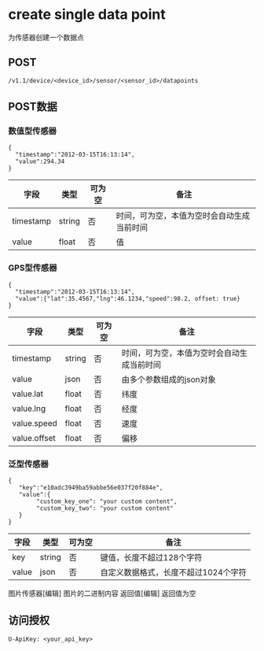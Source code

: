 # create single data point

为传感器创建一个数据点

## POST

    /v1.1/device/<device_id>/sensor/<sensor_id>/datapoints

## POST数据

### 数值型传感器

    {
      "timestamp":"2012-03-15T16:13:14",
      "value":294.34
    }

| 字段 | 类型 | 可为空 | 备注 |
| -- | -- | -- | -- |
| timestamp | string | 否 | 时间，可为空，本值为空时会自动生成当前时间 |
| value | float | 否 | 值 |

### GPS型传感器

    {
      "timestamp":"2012-03-15T16:13:14",
      "value":{"lat":35.4567,"lng":46.1234,"speed":98.2, offset: true}
    }

| 字段 | 类型 | 可为空 | 备注 |
| -- | -- | -- | -- |
| timestamp | string | 否 | 时间，可为空，本值为空时会自动生成当前时间 |
| value | json | 否 | 由多个参数组成的json对象 |
| value.lat | float | 否 | 纬度 |
| value.lng | float | 否 | 经度 |
| value.speed | float | 否 | 速度 |
| value.offset | float | 否 | 偏移 |

### 泛型传感器

    {
       "key":"e10adc3949ba59abbe56e037f20f884e",
       "value":{
            "custom_key_one": "your custom content",
            "custom_key_two": "your custom content"
       }
    }

| 字段 | 类型 | 可为空 | 备注 |
| -- | -- | -- | -- |
| key | string | 否 | 键值，长度不超过128个字符 |
| value | json | 否 | 自定义数据格式，长度不超过1024个字符 |

图片传感器[编辑]
图片的二进制内容
返回值[编辑]
返回值为空

## 访问授权

    U-ApiKey: <your_api_key>
